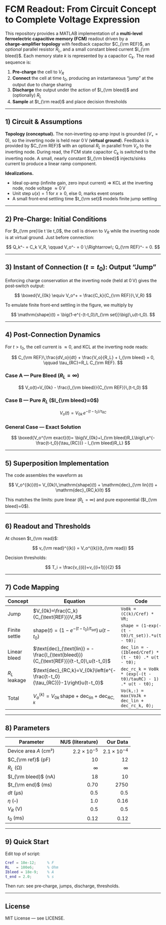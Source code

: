 
# FCM Readout: From Circuit Concept to Complete Voltage Expression

This repository provides a MATLAB implementation of a **multi‑level ferroelectric capacitive memory (FCM)** readout driven by a **charge‑amplifier topology** with feedback capacitor $C_{\rm REF}$, an *optional* parallel resistor $R_L$, and a small constant bleed current $I_{\rm bleed}$. Each memory state $k$ is represented by a capacitor $C_k$. The read sequence is:

1) **Pre‑charge** the cell to $V_R$  
2) **Connect** the cell at time $t_0$, producing an instantaneous “jump” at the output due to charge sharing  
3) **Discharge** the output under the action of $I_{\rm bleed}$ and (optionally) $R_L$  
4) **Sample** at $t_{\rm read}$ and place decision thresholds

---

## 1) Circuit & Assumptions

**Topology (conceptual).** The non‑inverting op‑amp input is grounded ($V_+=0$), so the inverting node is held near 0 V (**virtual ground**). Feedback is provided by $C_{\rm REF}$ with an optional $R_L$ in parallel from $V_o$ to the inverting node. During read, the FCM state capacitor $C_k$ is switched to the inverting node. A small, nearly constant $I_{\rm bleed}$ injects/sinks current to produce a linear ramp component.

**Idealizations.**  
- Ideal op‑amp (infinite gain, zero input current) $\Rightarrow$ KCL at the inverting node, node voltage $\approx 0$ V  
- Unit step $u(x)=1$ for $x\ge 0$, else $0$, marks event onsets  
- A small front‑end settling time $t_{\rm set}$ models finite jump settling

---

## 2) Pre‑Charge: Initial Conditions

For $t_{\rm pre}\le t \le t_0$, the cell is driven to $V_R$ while the inverting node is at virtual ground. Just before connection:

$$
Q_k^- = C_k V_R, \qquad V_o^- = 0 \;\Rightarrow\; Q_{\rm REF}^- = 0.
$$

---

## 3) Instant of Connection ($t=t_0$): Output “Jump”

Enforcing charge conservation at the inverting node (held at 0 V) gives the post‑switch output:

$$
\boxed{V_{0k} \equiv V_o^+ = \frac{C_k}{C_{\rm REF}}\,V_R}
$$

To emulate finite front‑end settling in the figure, we multiply by

$$
\mathrm{shape}(t) = \big(1-e^{-(t-t_0)/t_{\rm set}}\big)\,u(t-t_0).
$$

---

## 4) Post‑Connection Dynamics

For $t>t_0$, the cell current is $\approx 0$, and KCL at the inverting node reads:

$$
C_{\rm REF}\,\frac{dV_o}{dt} + \frac{V_o}{R_L} + I_{\rm bleed} = 0, \qquad
\tau_{RC}=R_L C_{\rm REF}.
$$

### Case A — Pure Bleed ($R_L=\infty$)

$$
V_o(t)=V_{0k} - \frac{I_{\rm bleed}}{C_{\rm REF}}\,(t-t_0)
$$

### Case B — Pure $R_L$ ($I_{\rm bleed}=0$)

$$
V_o(t)= V_{0k}\,e^{-(t-t_0)/\tau_{RC}}
$$

### General Case — Exact Solution

$$
\boxed{V_o^{\rm exact}(t)= \big(V_{0k}+I_{\rm bleed}R_L\big)\,e^{-\frac{t-t_0}{\tau_{RC}}} - I_{\rm bleed}R_L}
$$

---

## 5) Superposition Implementation

The code assembles the waveform as

$$
V_o^{(k)}(t)= V_{0k}\,\mathrm{shape}(t) + \mathrm{dec}_{\rm lin}(t) + \mathrm{dec}_{RC,k}(t)
$$

This matches the limits: pure linear ($R_L=\infty$) and pure exponential ($I_{\rm bleed}=0$).

---

## 6) Readout and Thresholds

At chosen $t_{\rm read}$:

$$
v_{\rm read}^{(k)} = V_o^{(k)}(t_{\rm read})
$$

Decision thresholds:

$$
T_i = \frac{v_{(i)}+v_{(i+1)}}{2}
$$

---

## 7) Code Mapping

| Concept        | Equation                                                                 | Code |
|----------------|--------------------------------------------------------------------------|------|
| Jump           | $V_{0k}=\frac{C_k}{C_{\text{REF}}}V_R$                                   | `Vo0k = (C(k)/Cref) * VR;` |
| Finite settle  | $\text{shape}(t)=(1-e^{-(t-t_0)/t_{\text{set}}})\,u(t-t_0)$              | `shape = (1-exp(-(t - t0)/t_set)).*u(t - t0);` |
| Linear bleed   | $\text{dec}_{\text{lin}} = -\frac{I_{\text{bleed}}}{C_{\text{REF}}}(t-t_0)\,u(t-t_0)$ | `dec_lin = -(Ibleed/Cref) * (t - t0) .* u(t - t0);` |
| $R_L$ leakage  | $\text{dec}_{RC,k}=V_{0k}\left(e^{-\frac{t-t_0}{\tau_{RC}}}-1\right)u(t-t_0)$ | `dec_rc_k = Vo0k * (exp(-(t - t0)/tauRC) - 1) .* u(t - t0);` |
| Total          | $V_o^{(k)}=V_{0k}\,\text{shape}+\text{dec}_{\text{lin}}+\text{dec}_{RC,k}$ | `Vo(k,:) = max(VoJk + dec_lin + dec_rc_k, 0);` |

---

## 8) Parameters

| Parameter | NUS (literature) | Our Data |
|---|---:|---:|
| Device area $A$ (cm²) | $2.2\times10^{-5}$ | $2.1\times10^{-4}$ |
| $C_{\rm ref}$ (pF) | 10 | 12 |
| $R_L$ (Ω) | $\infty$ | $\infty$ |
| $I_{\rm bleed}$ (nA) | 18 | 10 |
| $t_{\rm end}$ (ms) | 0.70 | 2750 |
| $dt$ (µs) | 0.5 | 0.5 |
| $\eta$ (–) | 1.0 | 0.16 |
| $V_R$ (V) | 0.5 | 0.5 |
| $t_0$ (ms) | 0.12 | 0.12 |

---

## 9) Quick Start

Edit top of script:

```matlab
Cref = 10e-12;     % F
RL   = 100e6;      % Ohm
Ibleed = 18e-9;    % A
t_end = 2.0;       % s
```

Then run: see pre‑charge, jumps, discharge, thresholds.

---

## License

MIT License — see LICENSE.
